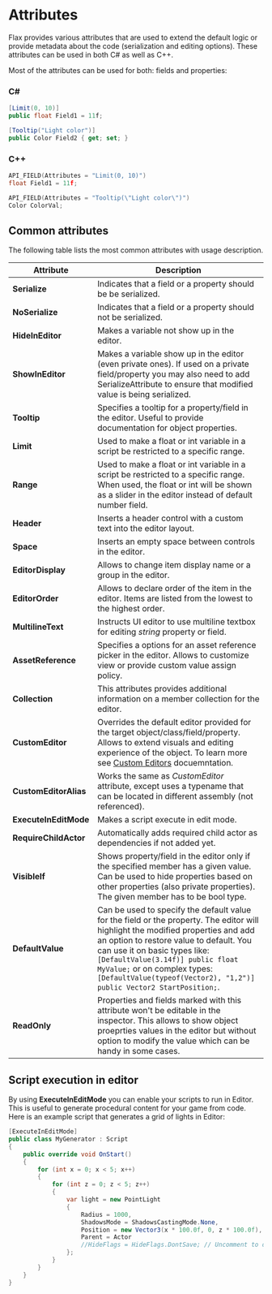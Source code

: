 # Attributes

Flax provides various attributes that are used to extend the default logic or provide metadata about the code (serialization and editing options). These attributes can be used in both C# as well as C++.

Most of the attributes can be used for both: fields and properties:

### C#
```cs
[Limit(0, 10)]
public float Field1 = 11f;

[Tooltip("Light color")]
public Color Field2 { get; set; }
```

### C++
```cpp
API_FIELD(Attributes = "Limit(0, 10)")
float Field1 = 11f;

API_FIELD(Attributes = "Tooltip(\"Light color\")")
Color ColorVal;
```

## Common attributes

The following table lists the most common attributes with usage description.

| Attribute | Description |
|--------|--------|
| **Serialize** | Indicates that a field or a property should be be serialized. |
| **NoSerialize** | Indicates that a field or a property should not be serialized. |
| **HideInEditor** | Makes a variable not show up in the editor. |
| **ShowInEditor** | Makes a variable show up in the editor (even private ones). If used on a private field/property you may also need to add SerializeAttribute to ensure that modified value is being serialized. |
| **Tooltip** | Specifies a tooltip for a property/field in the editor. Useful to provide documentation for object properties. |
| **Limit** |  Used to make a float or int variable in a script be restricted to a specific range. |
| **Range** | Used to make a float or int variable in a script be restricted to a specific range. When used, the float or int will be shown as a slider in the editor instead of default number field. |
| **Header** | Inserts a header control with a custom text into the editor layout. |
| **Space** | Inserts an empty space between controls in the editor. |
| **EditorDisplay** | Allows to change item display name or a group in the editor. |
| **EditorOrder** | Allows to declare order of the item in the editor. Items are listed from the lowest to the highest order. |
| **MultilineText** | Instructs UI editor to use multiline textbox for editing *string* property or field. |
| **AssetReference** | Specifies a options for an asset reference picker in the editor. Allows to customize view or provide custom value assign policy. |
| **Collection** | This attributes provides additional information on a member collection for the editor. |
| **CustomEditor** | Overrides the default editor provided for the target object/class/field/property. Allows to extend visuals and editing experience of the object. To learn more see [Custom Editors](custom-editors/index.md) docuemntation. |
| **CustomEditorAlias** | Works the same as *CustomEditor* attribute, except uses a typename that can be located in different assembly (not referenced). |
| **ExecuteInEditMode** | Makes a script execute in edit mode. |
| **RequireChildActor** | Automatically adds required child actor as dependencies if not added yet. |
| **VisibleIf** | Shows property/field in the editor only if the specified member has a given value. Can be used to hide properties based on other properties (also private properties). The given member has to be bool type. |
| **DefaultValue** | Can be used to specify the default value for the field or the property. The editor will highlight the modified properties and add an option to restore value to default. You can use it on basic types like: `[DefaultValue(3.14f)] public float MyValue;` or on complex types: `[DefaultValue(typeof(Vector2), "1,2")] public Vector2 StartPosition;`. |
| **ReadOnly** | Properties and fields marked with this attribute won't be editable in the inspector. This allows to show object proeprties values in the editor but without option to modify the value which can be handy in some cases. |

## Script execution in editor

By using **ExecuteInEditMode** you can enable your scripts to run in Editor. This is useful to generate procedural content for your game from code. Here is an example script that generates a grid of lights in Editor:

```cs
[ExecuteInEditMode]
public class MyGenerator : Script
{
    public override void OnStart()
    {
        for (int x = 0; x < 5; x++)
        {
            for (int z = 0; z < 5; z++)
            {
                var light = new PointLight
                {
                    Radius = 1000,
                    ShadowsMode = ShadowsCastingMode.None,
                    Position = new Vector3(x * 100.0f, 0, z * 100.0f),
                    Parent = Actor
                    //HideFlags = HideFlags.DontSave; // Uncomment to don't save generated actors
                };
            }
        }
    }
}
```
